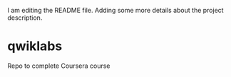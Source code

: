 I am editing the README file. Adding some more details about the project
description.
# qwiklabs
Repo to complete Coursera course
